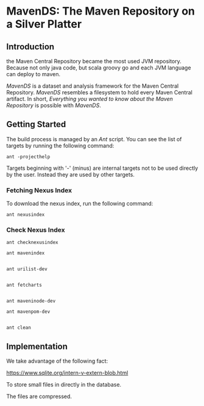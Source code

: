 
# MavenDS: The Maven Repository on a Silver Platter


## Introduction

the Maven Central Repository became the most used JVM repository.
Because not only java code, but scala groovy go and each JVM language can deploy to maven.

*MavenDS* is a dataset and analysis framework for the Maven Central Repository.
*MavenDS* resembles a filesystem to hold every Maven Central artifact.
In short, *Everything you wanted to know about the Maven Repository* is possible with *MavenDS*.


## Getting Started

The build process is managed by an *Ant* script.
You can see the list of targets by running the following command:
 
    ant -projecthelp

Targets beginning with '-' (minus) are internal targets not to be used directly by the user.
Instead they are used by other targets.

### Fetching Nexus Index

To download the nexus index, run the following command:

    ant nexusindex

### Check Nexus Index

    ant checknexusindex

    ant mavenindex

 
    ant urilist-dev

 
    ant fetcharts

 
    ant maveninode-dev

    ant mavenpom-dev

 
    ant clean

## Implementation

We take advantage of the following fact:

https://www.sqlite.org/intern-v-extern-blob.html

To store small files in directly in the database.

The files are compressed.
